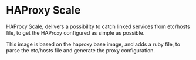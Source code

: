 # HAProxy Scale

HAProxy Scale, delivers a possibility to catch linked services from etc/hosts file,
to get the HAProxy configured as simple as possible.

This image is based on the haproxy base image, and adds a ruby file,
to parse the etc/hosts file and generate the proxy configuration.
